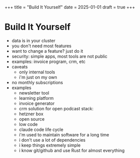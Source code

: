 +++
title = "Build It Yourself"
date = 2025-01-01
draft = true
+++

# Build It Yourself

- data is in your cluster
- you don't need most features
- want to change a feature? just do it
- security: simple apps, most tools are not public
- examples: invoice program, crm, etc
- caveats
    - only internal tools
    - i'm just on my own
- no monthly subscriptions
- examples
    - newsletter tool
    - learning platform
    - invoice generator
    - crm solution for open podcast
stack:
    - hetzner box
    - open source
    - low code
    - claude code
life cycle
    - i'm used to maintain software for a long time
    - i don't use a lot of dependencies
    - i keep things extremely simple
    - i know git/github and use Rust for almost everything